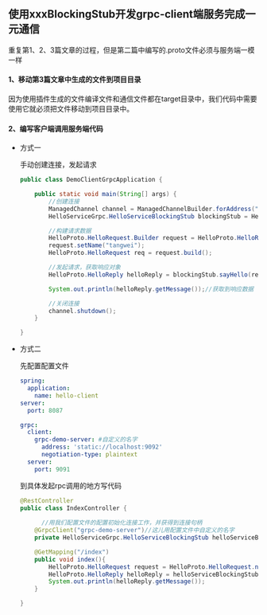 ## 使用xxxBlockingStub开发grpc-client端服务完成一元通信

重复第1、2、3篇文章的过程，但是第二篇中编写的.proto文件必须与服务端一模一样



#### 1、移动第3篇文章中生成的文件到项目目录

因为使用插件生成的文件编译文件和通信文件都在target目录中，我们代码中需要使用它就必须把文件移动到项目目录中。



#### 2、编写客户端调用服务端代码

- 方式一

  手动创建连接，发起请求

  ```java
  public class DemoClientGrpcApplication {
  
      public static void main(String[] args) {
          //创建连接
          ManagedChannel channel = ManagedChannelBuilder.forAddress("localhost",9999).usePlaintext().build();
          HelloServiceGrpc.HelloServiceBlockingStub blockingStub = HelloServiceGrpc.newBlockingStub(channel);
  
          //构建请求数据
          HelloProto.HelloRequest.Builder request = HelloProto.HelloRequest.newBuilder();
          request.setName("tangwei");
          HelloProto.HelloRequest req = request.build();
  
          //发起请求，获取响应对象
          HelloProto.HelloReply helloReply = blockingStub.sayHello(req);
  
          System.out.println(helloReply.getMessage());//获取到响应数据
  
          //关闭连接
          channel.shutdown();
      }
  
  }
  
  
  ```

  

- 方式二

  先配置配置文件

  ```yaml
  spring:
    application:
      name: hello-client
  server:
    port: 8087
  
  grpc:
    client:
      grpc-demo-server: #自定义的名字
        address: 'static://localhost:9092'
        negotiation-type: plaintext
    server:
      port: 9091
  ```

  到具体发起rpc调用的地方写代码

  ```java
  @RestController
  public class IndexController {
  		
    	//用我们配置文件的配置初始化连接工作，并获得到连接句柄
      @GrpcClient("grpc-demo-server")//这儿用配置文件中自定义的名字
      private HelloServiceGrpc.HelloServiceBlockingStub helloServiceBlockingStub;
  
      @GetMapping("/index")
      public void index(){
          HelloProto.HelloRequest request = HelloProto.HelloRequest.newBuilder().setName("tagnwei").build();//构建请求数据
          HelloProto.HelloReply helloReply = helloServiceBlockingStub.sayHello(request); //发起请求
          System.out.println(helloReply.getMessage());
      }
  
  }
  
  ```

  



